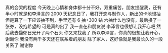 真的会哭的程度
今天晚上心情和身体都十分不好，双重痛苦，朋友提醒我，还有半小时就是和李泽言的 2000 天纪念日了，我打开恋与制作人，新出的卡池想抽但是算了一下应该抽不到，手里还有 6 抽+300 钻
六抽什么也没有，最后换了一张券，没抱希望的
可是真的出了
我一直在和朋友说
李泽言也很想让我开心吧
然后我去馥郁日光开了两个石头
你又来找我了
所以李泽言，你真的很想让我开心，谢谢你
我没有两千多天还在联系着的朋友
除了家人，这好像就是我最长久的一段关系了 
谢谢你 